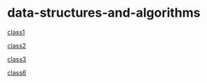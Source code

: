 # data-structures-and-algorithms

 
[class1](class1.md)

[class2](class2.md)

[class3](class3.md)

[class6](class6.md)